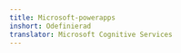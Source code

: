 ```yaml
---
title: Microsoft-powerapps
inshort: Odefinierad
translator: Microsoft Cognitive Services
---
```




